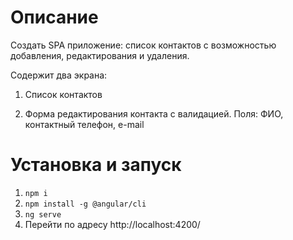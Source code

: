 # Описание

Создать SPA приложение: список контактов с возможностью добавления, редактирования и удаления.

Содержит два экрана:

1. Список контактов

2. Форма редактирования контакта с валидацией. Поля: ФИО, контактный телефон, e-mail

# Установка и запуск
1. ```npm i```
2. ```npm install -g @angular/cli```
3. ```ng serve```
4. Перейти по адресу http://localhost:4200/
